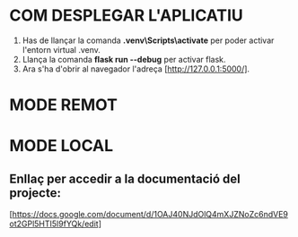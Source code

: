 # COM DESPLEGAR L'APLICATIU

1. Has de llançar la comanda **.venv\Scripts\activate** per poder activar l'entorn virtual .venv.
2. Llança la comanda **flask run --debug** per activar flask.
3. Ara s'ha d'obrir al navegador l'adreça [http://127.0.0.1:5000/].


# MODE REMOT



# MODE LOCAL



## Enllaç per accedir a la documentació del projecte:
[https://docs.google.com/document/d/1OAJ40NJdOlQ4mXJZNoZc6ndVE9ot2GPl5HTI5l9fYQk/edit]